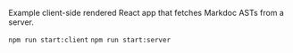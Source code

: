 Example client-side rendered React app that fetches Markdoc ASTs from a server.

`npm run start:client`
`npm run start:server`
